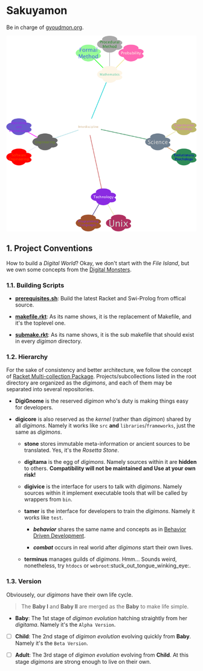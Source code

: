 # Sakuyamon

Be in charge of [gyoudmon.org](http://gyoudmon.org). <p align="center">
<img src="/stone/brainstorm.png" /> </p>

## 1. Project Conventions

How to build a _Digital World_? Okay, we don't start with the _File
Island_, but we own some concepts from the [Digital
Monsters](http://en.wikipedia.org/wiki/Digimon).

### 1.1. Building Scripts

* [**prerequisites.sh**](DigiGnome/prerequisites.sh): Build the latest
  Racket and Swi-Prolog from offical source.

* [**makefile.rkt**](DigiGnome/makefile.rkt): As its name shows, it is
  the replacement of Makefile, and it's the toplevel one.

* [**submake.rkt**](DigiGnome/submake.rkt): As its name shows, it is the
  sub makefile that should exist in every _digimon_ directory.

### 1.2. Hierarchy

For the sake of consistency and better architecture, we follow the
concept of [Racket Multi-collection
Package](http://docs.racket-lang.org/pkg/Package\_Concepts.html\#%28tech.\_multi.\_collection.\_package%29).
Projects/subcollections listed in the root directory are organized as
the _digimons_, and each of them may be separated into several
repositories.

* **DigiGnome** is the reserved _digimon_ who's duty is making things
  easy for developers.

* **digicore** is also reserved as the _kernel_ (rather than _digimon_)
  shared by all _digimons_.  Namely it works like `src` **and**
  `libraries`/`frameworks`, just the same as _digimons_.

  * **stone** stores immutable meta-information or ancient sources to be
    translated. Yes, it's the _Rosetta Stone_.

  * **digitama** is the egg of _digimons_.  Namely sources within it are
    **hidden** to others. **Compatibility will not be maintained and Use
    at your own risk!**

  * **digivice** is the interface for users to talk with _digimons_.
    Namely sources within it implement executable tools that will be
    called by wrappers from `bin`.

  * **tamer** is the interface for developers to train the _digimons_.
    Namely it works like `test`.

    * _**behavior**_ shares the same name and concepts as in  [Behavior
      Driven
      Development](http://en.wikipedia.org/wiki/Behavior-driven\_development).

    * _**combat**_ occurs in real world after _digimons_ start their own
      lives.

  * **terminus** manages guilds of _digimons_. Hmm... Sounds weird,
    nonetheless, try `htdocs` or
    `webroot`:stuck\_out\_tongue\_winking\_eye:.

### 1.3. Version

Obviousely, our _digimons_ have their own life cycle.

> The **Baby I** and **Baby II** are merged as the **Baby** to make life
> simple.

* **Baby**: The 1st stage of _digimon evolution_ hatching straightly
  from her _digitama_. Namely it's the `Alpha Version`.

* [ ] **Child**: The 2nd stage of _digimon evolution_ evolving quickly
  from **Baby**. Namely it's the `Beta Version`.

* [ ] **Adult**: The 3rd stage of _digimon evolution_ evolving from
  **Child**. At this stage _digimons_ are strong enough to live on their
  own.
